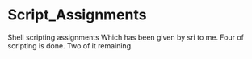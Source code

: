 # Script_Assignments
Shell scripting assignments Which has been given by sri to me.
Four of scripting is done.
Two of it remaining.
